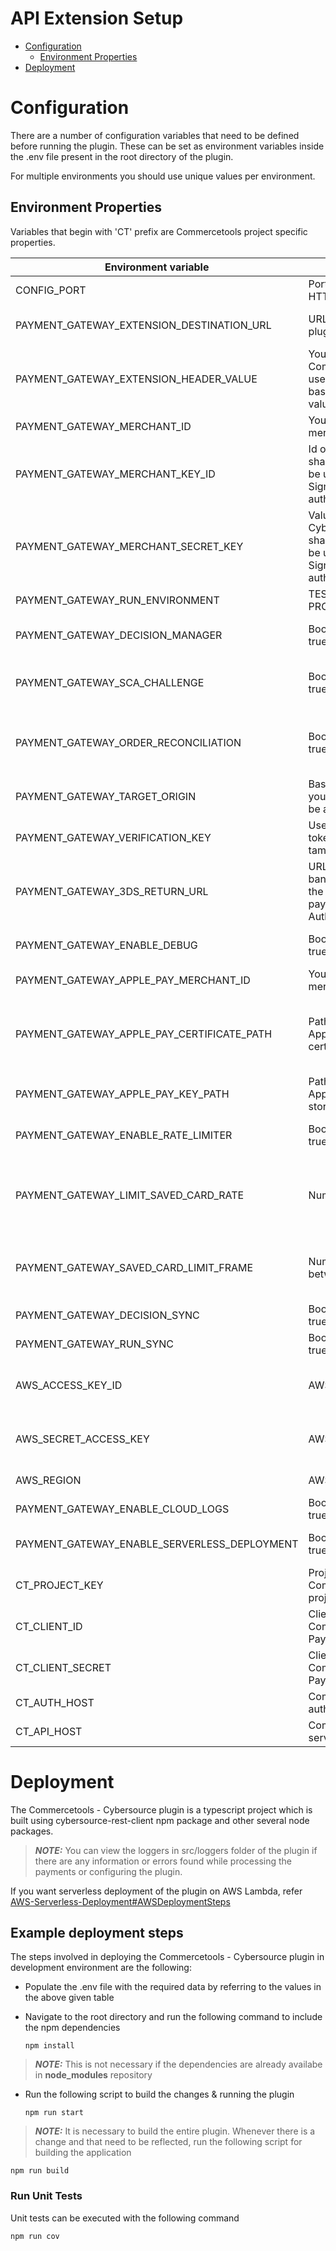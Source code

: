 # API Extension Setup

- [Configuration](#configuration)
  - [Environment Properties](#environment-properties)
- [Deployment](#deployment)

# Configuration

There are a number of configuration variables that need to be defined before running the plugin. These can be set as environment variables inside the .env file present in the root directory of the plugin.

For multiple environments you should use unique values per environment.

## Environment Properties

Variables that begin with 'CT' prefix are Commercetools project specific properties.

| Environment variable                       | Value                                                                                 | Notes                                                                                                                  |
| ------------------------------------------ | ------------------------------------------------------------------------------------- | ---------------------------------------------------------------------------------------------------------------------- |
| CONFIG_PORT                                | Port to listen on for HTTP requests                                                   | Port on which you want the plugin to run                                                                               |
| PAYMENT_GATEWAY_EXTENSION_DESTINATION_URL  | URL where your plugin is hosted                                                       | Recommended https. Required to create custom types to process payments                                                 |
| PAYMENT_GATEWAY_EXTENSION_HEADER_VALUE     | Your Commercetools username:password base64 encoded value                             | Required to extend payment and customer API to process payments                                                        |
| PAYMENT_GATEWAY_MERCHANT_ID                | Your Cybersource merchant Id                                                          | Provided by Cybersource                                                                                                |
| PAYMENT_GATEWAY_MERCHANT_KEY_ID            | Id of a Cybersource shared secret key to be used for HTTP Signature authentication    | Created in <a href="Key-Creation.md">Key Creation</a>                                                                  |
| PAYMENT_GATEWAY_MERCHANT_SECRET_KEY        | Value of a Cybersource shared secret key to be used for HTTP Signature authentication | Created in <a href="Key-Creation.md">Key Creation</a>                                                                  |
| PAYMENT_GATEWAY_RUN_ENVIRONMENT            | TEST or PRODUCTION                                                                    | Property for running the project in TEST or PRODUCTION environment                                                     |
| PAYMENT_GATEWAY_DECISION_MANAGER           | Boolean value - true or false                                                         | Flag for enabling or disabling Decision Manager for Authorization. Case sensitive                                    |
| PAYMENT_GATEWAY_SCA_CHALLENGE              | Boolean value - true or false                                                         | Flag to force Strong consumer authentication challenge while saving a card using Payer Authentication. Case sensitive |
| PAYMENT_GATEWAY_ORDER_RECONCILIATION       | Boolean value - true or false                                                          | Flag for enabling or disabling Order reconciliation to indicate whether reconciliation Id to be passed in authorization, capture and refund transactions. Case sensitive
| PAYMENT_GATEWAY_TARGET_ORIGIN              | Base URL where your frontend will be accessible                                       |                                                                                                                        |
| PAYMENT_GATEWAY_VERIFICATION_KEY           | Used to check Flex tokens for tampering                                               | Use <b>Openssl -rand64 32</b> to generate verification key                                                             |
| PAYMENT_GATEWAY_3DS_RETURN_URL             | URL that the issuing bank will redirect to the customer for payer Authentication      | Used only if payment.paymentMethodInfo.method == creditCardWithPayerAuthentication                                     |
| PAYMENT_GATEWAY_ENABLE_DEBUG             | Boolean value - true or false      | Flag for enabling or disabling logging of requests that is send to Cybersource. Case sensitive                                |
| PAYMENT_GATEWAY_APPLE_PAY_MERCHANT_ID      | Your Apple Pay merchant Id                                                            | Provided by Apple                                                                                                      |
| PAYMENT_GATEWAY_APPLE_PAY_CERTIFICATE_PATH | Path where the Apple Pay certificate is stored                                        | Used only if payment.paymentMethodInfo.method == applePay. Ensure that the path given is globally accessible if plugin is hosted using any serverless deployments                                                          |
| PAYMENT_GATEWAY_APPLE_PAY_KEY_PATH         | Path where the Apple Pay key is stored                                                | Used only if payment.paymentMethodInfo.method == applePay                                                              |
| PAYMENT_GATEWAY_ENABLE_RATE_LIMITER        | Boolean value - true or false                                                         | Enable to restrict the number of cards a customer can save within the give time limit. Case sensitive                                  |
| PAYMENT_GATEWAY_LIMIT_SAVED_CARD_RATE      | Numeric value                                                                         | Provide the number of attempts in below specified time period (this time frame includes Success & Failures). By default this value is set to 10, applicable only if rate limiter is enabled |
| PAYMENT_GATEWAY_SAVED_CARD_LIMIT_FRAME     | Numeric value between 1-24                                                            | Provide the number of hours that saved card attempts are counted (Max of 24 hours). By default this value is set to 1, applicable only if rate limiter is enabled                           |
| PAYMENT_GATEWAY_DECISION_SYNC              | Boolean value - true or false                                                         | Flag for enabling or disabling Decision sync. Case sensitive                                                         |
| PAYMENT_GATEWAY_RUN_SYNC                   | Boolean value - true or false                                                         | Flag for enabling or disabling Run sync. Case sensitive                                                              |
| AWS_ACCESS_KEY_ID                          | AWS Access Key ID                                                            | Provided by AWS in [AWS-Serverless-Deployment\#AWSSecurityCredentials](AWS-Serverless-Deployment.md#AWSSecurityCredentials). Required when running Docker container in AWS                                     |
| AWS_SECRET_ACCESS_KEY                            | AWS Secret Key                                                           | Provided by AWS in [AWS-Serverless-Deployment\#AWSSecurityCredentials](AWS-Serverless-Deployment.md#AWSSecurityCredentials). Required when running Docker container in AWS                                   |
| AWS_REGION                           | AWS Region Name                                                          | Provided by AWS. Required when running Docker container in AWS                                    |
| PAYMENT_GATEWAY_ENABLE_CLOUD_LOGS             | Boolean value - true or false                                                         | Set the value to true to get AWS Cloudwatch logs. Case sensitive.                                                         |
| PAYMENT_GATEWAY_ENABLE_SERVERLESS_DEPLOYMENT | Boolean value - true or false | Set the value to true when the plugin is hosted using any serverless deployments.
| CT_PROJECT_KEY                             | Project key for your Commercetools project                                            | Created in <a href="Key-Creation.md">Key Creation</a>                                                                  |
| CT_CLIENT_ID                               | Client Id of your Commercetools Payment API key                                       | Created in <a href="Key-Creation.md">Key Creation</a>                                                                  |
| CT_CLIENT_SECRET                           | Client secret of your Commercetools Payment API key                                   | Created in <a href="Key-Creation.md">Key Creation</a>                                                                  |
| CT_AUTH_HOST                               | Commercetools auth server URL                                                         | Created in <a href="Key-Creation.md">Key Creation</a>                                                                  |
| CT_API_HOST                                | Commercetools API server URL                                                          | Created in <a href="Key-Creation.md">Key Creation</a>                                                                  |

# Deployment

The Commercetools - Cybersource plugin is a typescript project which is built using cybersource-rest-client npm package and other several node packages.

> **_NOTE:_** You can view the loggers in src/loggers folder of the plugin if there are any information or errors found while processing the payments or configuring the plugin.

If you want serverless deployment of the plugin on AWS Lambda, refer [AWS-Serverless-Deployment\#AWSDeploymentSteps](AWS-Serverless-Deployment.md#AWSDeploymentSteps)

## Example deployment steps

The steps involved in deploying the Commercetools - Cybersource plugin in development environment are the following:

- Populate the .env file with the required data by referring to the values in the above given table
- Navigate to the root directory and run the following command to include the npm dependencies

      npm install

> **_NOTE:_** This is not necessary if the dependencies are already availabe in <b>node_modules</b> repository

- Run the following script to build the changes & running the plugin

      npm run start

> **_NOTE:_** It is necessary to build the entire plugin. Whenever there is a change and that need to be reflected, run the following script for building the application

    npm run build

### Run Unit Tests

Unit tests can be executed with the following command

	npm run cov